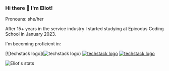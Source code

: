 ### Hi there 👋 I'm Eliot! 
Pronouns: she/her

After 15+ years in the service industry I started studying at Epicodus Coding School in January 2023.

I'm becoming proficient in:


[![techstack logo](![techstack logo](https://readme-components.vercel.app/api?component=logo&logo=react&fill=8F9540))
[![techstack logo](https://readme-components.vercel.app/api?component=logo&logo=CSharp)](https://github.com/harish-sethuraman/readme-components)
[![techstack logo](https://readme-components.vercel.app/api?component=logo&logo=Javascript)](https://github.com/harish-sethuraman/readme-components)

![Eliot's stats](https://github-readme-stats.vercel.app/api?username=elgrons&show_icons=true&theme=gruvbox)


<!--

Here are some ideas to get you started:

- 🔭 I’m currently working on ...
- 🌱 I’m currently learning ...
- 👯 I’m looking to collaborate on ...
- 🤔 I’m looking for help with ...
- 💬 Ask me about ...
- 📫 How to reach me: ...
- 😄 Pronouns: ...
- ⚡ Fun fact: ...
-->
